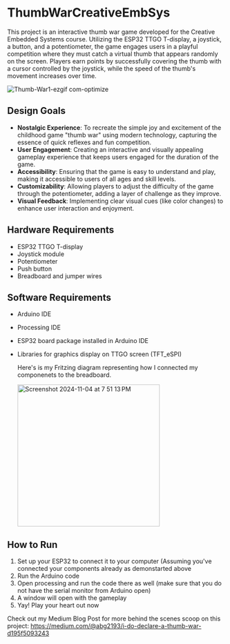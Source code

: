 # ThumbWarCreativeEmbSys

This project is an interactive thumb war game developed for the Creative Embedded Systems course. Utilizing the ESP32 TTGO T-display, a joystick, a button, and a potentiometer, the game engages users in a playful competition where they must catch a virtual thumb that appears randomly on the screen. Players earn points by successfully covering the thumb with a cursor controlled by the joystick, while the speed of the thumb's movement increases over time.

![Thumb-War1-ezgif com-optimize](https://github.com/user-attachments/assets/94145158-fb66-4b49-8d2c-1f26461ac01d)

## Design Goals

- **Nostalgic Experience**: To recreate the simple joy and excitement of the childhood game "thumb war" using modern technology, capturing the essence of quick reflexes and fun competition.
- **User Engagement**: Creating an interactive and visually appealing gameplay experience that keeps users engaged for the duration of the game.
- **Accessibility**: Ensuring that the game is easy to understand and play, making it accessible to users of all ages and skill levels.
- **Customizability**: Allowing players to adjust the difficulty of the game through the potentiometer, adding a layer of challenge as they improve.
- **Visual Feedback**: Implementing clear visual cues (like color changes) to enhance user interaction and enjoyment.

## Hardware Requirements

- ESP32 TTGO T-display
- Joystick module
- Potentiometer
- Push button
- Breadboard and jumper wires

## Software Requirements

- Arduino IDE
- Processing IDE
- ESP32 board package installed in Arduino IDE
- Libraries for graphics display on TTGO screen (TFT_eSPI)

  Here's is my Fritzing diagram representing how I connected my componenets to the breadboard.

  <img width="329" alt="Screenshot 2024-11-04 at 7 51 13 PM" src="https://github.com/user-attachments/assets/2d74d96e-be48-4e69-84c6-5c1796fedd8c">

## How to Run

1. Set up your ESP32 to connect it to your computer (Assuming you've connected your components already as demonstarted above
2. Run the Arduino code
3. Open processing and run the code there as well (make sure that you do not have the serial monitor from Arduino open)
4. A window will open with the gameplay
5. Yay! Play your heart out now

Check out my Medium Blog Post for more behind the scenes scoop on this project:
https://medium.com/@abg2193/i-do-declare-a-thumb-war-d195f5093243
